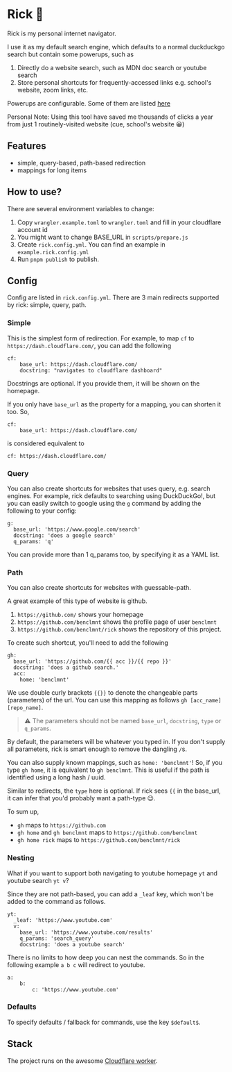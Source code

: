 # Rick 🐰

Rick is my personal internet navigator.

I use it as my default search engine, which defaults to a normal duckduckgo search but contain some powerups, such as

1. Directly do a website search, such as MDN doc search or youtube search
2. Store personal shortcuts for frequently-accessed links e.g. school's website, zoom links, etc.

Powerups are configurable. Some of them are listed [here](https://rick.benclmnt.com/)

Personal Note: Using this tool have saved me thousands of clicks a year from just 1 routinely-visited website (cue, school's website 😀)

## Features

- simple, query-based, path-based redirection
- mappings for long items

## How to use?

There are several environment variables to change:

1. Copy `wrangler.example.toml` to `wrangler.toml` and fill in your cloudflare account id
2. You might want to change BASE_URL in `scripts/prepare.js`
3. Create `rick.config.yml`. You can find an example in `example.rick.config.yml`
4. Run `pnpm publish` to publish.

## Config

Config are listed in `rick.config.yml`. There are 3 main redirects supported by rick: simple, query, path.

### Simple

This is the simplest form of redirection.
For example, to map `cf` to `https://dash.cloudflare.com/`, you can add the following

```
cf:
    base_url: https://dash.cloudflare.com/
    docstring: "navigates to cloudflare dashboard"
```

Docstrings are optional. If you provide them, it will be shown on the homepage.

If you only have `base_url` as the property for a mapping, you can shorten it too. So,

```
cf:
    base_url: https://dash.cloudflare.com/
```

is considered equivalent to

```
cf: https://dash.cloudflare.com/
```

### Query

You can also create shortcuts for websites that uses query, e.g. search engines.
For example, rick defaults to searching using DuckDuckGo!, but you can easily switch to google using the `g` command by adding the following to your config:

```
g:
  base_url: 'https://www.google.com/search'
  docstring: 'does a google search'
  q_params: 'q'
```

You can provide more than 1 q_params too, by specifying it as a YAML list.

### Path

You can also create shortcuts for websites with guessable-path.

A great example of this type of website is github.

1. `https://github.com/` shows your homepage
2. `https://github.com/benclmnt` shows the profile page of user `benclmnt`
3. `https://github.com/benclmnt/rick` shows the repository of this project.

To create such shortcut, you'll need to add the following

```
gh:
  base_url: 'https://github.com/{{ acc }}/{{ repo }}'
  docstring: 'does a github search.'
  acc:
    home: 'benclmnt'
```

We use double curly brackets `{{}}` to denote the changeable parts (parameters) of the url. You can use this mapping as follows `gh [acc_name] [repo_name]`.

> ⚠️ The parameters should not be named `base_url`, `docstring`, `type` or `q_params`.

By default, the parameters will be whatever you typed in. If you don't supply all parameters, rick is smart enough to remove the dangling `/`s.

You can also supply known mappings, such as `home: 'benclmnt'`! So, if you type `gh home`, it is equivalent to `gh benclmnt`. This is useful if the path is identified using a long hash / uuid.

Similar to redirects, the `type` here is optional. If rick sees `{{` in the base_url, it can infer that you'd probably want a path-type 😉.

To sum up,

- `gh` maps to `https://github.com`
- `gh home` and `gh benclmnt` maps to `https://github.com/benclmnt`
- `gh home rick` maps to `https://github.com/benclmnt/rick`

### Nesting

What if you want to support both navigating to youtube homepage `yt` and youtube search `yt v`?

Since they are not path-based, you can add a `_leaf` key, which won't be added to the command as follows.

```
yt:
  _leaf: 'https://www.youtube.com'
  v:
    base_url: 'https://www.youtube.com/results'
    q_params: 'search_query'
    docstring: 'does a youtube search'
```

There is no limits to how deep you can nest the commands. So in the following example `a b c` will redirect to youtube.

```
a:
    b:
        c: 'https://www.youtube.com'
```

### Defaults

To specify defaults / fallback for commands, use the key `$default$`.

## Stack

The project runs on the awesome [Cloudflare worker](https://developers.cloudflare.com/workers/).
